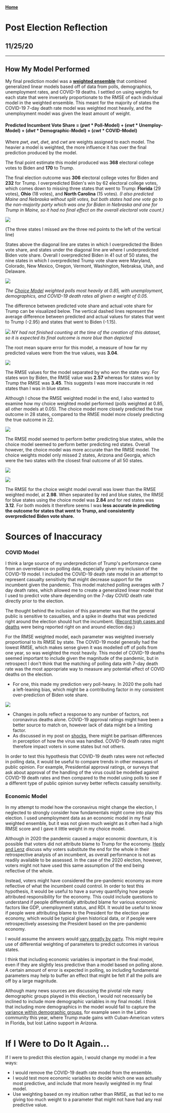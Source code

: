 #### [Home](https://cassidybargell.github.io/election_analytics/)

# Post Election Reflection
## 11/25/20

<hr>

## How My Model Performed 

My final prediction model was a [**weighted ensemble**](https://cassidybargell.github.io/election_analytics/posts/final_prediction.html) that combined generalized linear models based off of data from polls, demographics, unemployment rates, and COVID-19 deaths. I settled on using weights for each state that were inversely proportionate to the RMSE of each individual model in the weighted ensemble. This meant for the majority of states the COVID-19 7-day death rate model was weighted most heavily, and the unemployment model was given the least amount of weight. 

#### **Predicted Incumbent Vote Share** = (*pwt* * Poll-Model) + (*ewt* * Unemploy-Model) + (*dwt* * Demographic-Model) + (*cwt* * COVID-Model)

Where *pwt*, *ewt*, *dwt*, and *cwt* are weights assigned to each model. The heavier a model is weighted, the more influence it has over the final prediction produced by the model. 

The final point estimate this model produced was **368** electoral college votes to Biden and **170** to Trump. 

The final election outcome was **306** electoral college votes for Biden and **232** for Trump. I overpredicted Biden's win by 62 electoral college votes, which comes down to missing three states that went to Trump: **Florida** (29 votes), **Ohio** (18 votes), and **North Carolina** (15 votes). *(I also predicted Maine and Nebraska without split votes, but both states had one vote go to the non-majority party which was one for Biden in Nebraska and one for Trump in Maine, so it had no final effect on the overall electoral vote count.)*

![](../figures/post-election/predicted_v_actual.png)

(The three states I missed are the three red points to the left of the vertical line)

States above the diagonal line are states in which I overpredicted the Biden vote share, and states under the diagonal line are where I underpredicted Biden vote share. Overall I overpredicted Biden in 41 out of 50 states, the nine states in which I overpredicted Trump vote share were Maryland, Colorado, New Mexico, Oregon, Vermont, Washington, Nebraksa, Utah, and Delaware.

![](../figures/post-election/missedstates_gt.png)

*The [Choice Model](https://cassidybargell.github.io/election_analytics/posts/final_prediction.html) weighted polls most heavily at 0.85, with unemployment, demographics, and COVID-19 death rates all given a weight of 0.05.*

The difference between predicted vote share and actual vote share for Trump can be visualized below. The vertical dashed lines represent the average difference between predicted and actual values for states that went to Trump (-2.95) and states that went to Biden (-1.15).

![](../figures/post-election/rmse_diff_combined.png)
*NY had not finished counting at the time of the creation of this dataset, so it is expected its final outcome is more blue than depicted* 

The root mean square error for this model, a measure of how far my predicted values were from the true values, was **3.04**.

![](../figures/post-election/rmse_diff_separate.png)

The RMSE values for the model separated by who won the state vary. For states won by Biden, the RMSE value was **2.57** whereas for states won by Trump the RMSE was **3.45**. This suggests I was more inaccurate in red states than I was in blue states.

Although I chose the RMSE weighted model in the end, I also wanted to examine how my choice weighted model performed (polls weighted at 0.85, all other models at 0.05). The choice model more closely predicted the true outcome in 28 states, compared to the RMSE model more closely predicting the true outcome in 22. 

![](../figures/post-election/compare_models_statebin.png)

The RMSE model seemed to perform better predicting blue states, while the choice model seemed to perform better predicting red states. Overall however, the choice model was more accurate than the RMSE model. The choice weights model only missed 2 states, Arizona and Georgia, which were the two states with the closest final outcome of all 50 states. 

![](../figures/post-election/choice_diff_combined.png)

![](../figures/post-election/choice_diff_separate.png)

The RMSE for the choice weight model overall was lower than the RMSE weighted model, at **2.98**. When separated by red and blue states, the RMSE for blue states using the choice model was **2.84** and for red states was **3.12**. For both models it therefore seems I was **less accurate in predicting the outcome for states that went to Trump, and consistently overpredicted Biden vote share.** 

# Sources of Inaccuracy

### COVID Model
I think a large source of my underprediction of Trump's performance came from an overreliance on polling data, especially given my inclusion of the COVID-19 model. I included the COVID-19 death rate model in an attempt to represent casualty sensitivity that might decrease support for the incumbent given the pandemic. This model matched polling averages with 7 day death rates, which allowed me to create a generalized linear model that I used to predict vote share depending on the 7-day COVID death rate directly prior to the election. 

The thought behind the inclusion of this parameter was that the general public is sensitive to casualties, and a spike in deaths that was predicted right around the election should hurt the incumbent. ([Record high cases and deaths](https://www.cbsnews.com/live-updates/covid-19-latest-news-2020-11-03/) were being reported right on and around election day.)

For the RMSE weighted model, each parameter was weighted inversely proportional to its RMSE by state. The COVID-19 model generally had the lowest RMSE, which makes sense given it was modelled off of polls from one year, so was weighted the most heavily. This model of COVID-19 deaths seemed important to include given the magnitude of the pandemic, but in retrospect I don't think that the matching of polling data with 7-day death rate was the most appropriate way to measure any potential effect of COVID deaths on the election. 

- For one, this made my prediction very poll-heavy. In 2020 the polls had a left-leaning bias, which might be a contributing factor in my consistent over-prediction of Biden vote share.

![](../figures/post-election/poll_v_actual.png)

- Changes in polls reflect a response to any number of factors, not coronavirus deaths alone. COVID-19 approval ratings might have been a better source to match on, however lack of data might be a limiting factor. 
- As discussed in my post on [shocks](https://cassidybargell.github.io/election_analytics/posts/week_7.html), there might be partisan differences in perception of how the virus was handled. COVID-19 death rates might therefore impact voters in some states but not others. 

In order to test this hypothesis that COVID-19 death rates were not reflected in polling data, it would be useful to compare trends in other measures of public opinion. For example, Presidential approval ratings, or surveys that ask about approval of the handling of the virus could be modelled against COVID-19 death rates and then compared to the model using polls to see if a different type of public opinion survey better reflects casualty sensitivity. 

### Economic Model

In my attempt to model how the coronavirus might change the election, I neglected to strongly consider how fundamentals might come into play this election. I used unemployment data as an economic model in my final weighted ensemble, but it was not given much weight as it often had a high RMSE score and I gave it little weight in my choice model. 

Although in 2020 the pandemic caused a major economic downturn, it is possible that voters did not attribute blame to Trump for the economy. [Heely and Lenz](https://www-jstor-org.ezp-prod1.hul.harvard.edu/stable/24363467?seq=1#metadata_info_tab_contents) discuss why voters substitute the end for the whole in their retrospective analysis of an incumbent, as overall performance is not as readily available to be assessed. In the case of the 2020 election, however, voters might not have used this same assumption of the end being reflective of the whole. 

Instead, voters might have considered the pre-pandemic economy as more reflective of what the incumbent could control. In order to test this hypothesis, it would be useful to have a survey quantifying how people attributed responsibility for the economy. This could include questions to understand if people differentially attributed blame for various economic factors like GDP, unemployment status, and RDI. It would be useful to know if people were attributing blame to the President for the election year economy, which would be typical given historical data, or if people were retrospectively assessing the President based on the pre-pandemic economy. 

I would assume the answers would [vary greatly by party](https://www.pewresearch.org/politics/2020/02/07/views-of-nations-economy-remain-positive-sharply-divided-by-partisanship/). This might require use of differential weighting of parameters to predict outcomes in various states. 

I think that including economic variables is important in the final model, even if they are slightly less predictive than a model based on polling alone. A certain amount of error is expected in polling, so including fundamental parameters may help to buffer an effect that might be felt if all the polls are off by a large magnitude.

Although many news sources are discussing the pivotal role many demographic groups played in this election, I would not necessarily be inclined to include more demographic variables in my final model. I think that including more demographics in the model would fail to capture the [variance within demographic groups](https://www.economist.com/united-states/2020/11/04/why-donald-trump-exceeded-expectations-with-americas-latinos), for example seen in the Latino community this year, where Trump made gains with Cuban-American voters in Florida, but lost Latino support in Arizona.

# If I Were to Do It Again...

If I were to predict this election again, I would change my model in a few ways:
- I would remove the COVID-19 death rate model from the ensemble.
- I would test more economic variables to decide which one was actually most predictive, and include that more heavily weighted in my final model.
- Use weighting based on my intuition rather than RMSE, as that led to me giving too much weight to a parameter that might not have had any real predictive value. 




